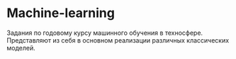 # Machine-learning
Задания по годовому курсу машинного обучения в техносфере. Представляют из себя в основном реализации различных классических моделей.
